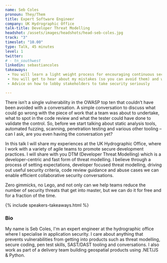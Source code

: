 ```yaml
---
name: Seb Coles
pronoun: They/Them
title: Expert Software Engineer
company: UK Hydrographic Office
talk-title: Developer Threat Modelling
headshot: /assets/images/headshots/head-seb-coles.jpg
track: "3"
timeslot: "10.00"
type: Talk, 45 minutes
level: 1
twitter:
# - tn_southwest 
linkedin: sebastiancoles
takeaways:
 - You will learn a light weight process for encouraging continuous security conversations within software teams
 - You will get to hear about my mistakes (so you can avoid them) and what went well (so you can try them)
 - Advice on how to lobby stakeholders to take security seriously

---
```

There isn’t a single vulnerability in the OWASP top ten that couldn’t have been avoided with a conversation. A simple conversation to discuss what could go wrong with the piece of work that a team was about to undertake, what to spot in the code review and what the tester could have done to validate the control. So, before we start talking about static analysis tools, automated fuzzing, scanning, penetration testing and various other tooling – can I ask, are you even having the conversation yet?  

In this talk I will share my experiences at the UK Hydrographic Office, where I work with a variety of agile teams to promote secure development practices. I will share with you DTM (Developer Threat Modelling) which is a developer-centric and fast form of threat modelling. I believe through a process of setting expectations, developer focused threat modelling, driving out useful security criteria, code review guidance and abuse cases we can enable efficient collaborative security conversations. 

Zero gimmicks, no Lego, and not only can we help teams reduce the number of security threats that get into master, but we can do it for free and for a fraction of the time.


{% include speakers-takeaways.html %}
<h3>Bio</h3>

My name is Seb Coles, I'm an expert engineer at the hydrographic office where I specialise in application security. I care about anything that prevents vulnerabilities from getting into products such as threat modelling, secure coding, pen test skills, SAST/DAST tooling and conversations. I also work as part of a delivery team building geospatial products using .NET/JS & Python.